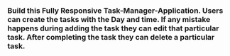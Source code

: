 <h3>Build this Fully Responsive Task-Manager-Application. Users can create the tasks with the Day and time.
  If any mistake happens during adding the task they can edit that particular task.
  After completing the task they can delete a particular task.</h3>

